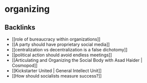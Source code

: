 # organizing



## Backlinks

-   [[role of bureaucracy within organizations]]
-   [[A party should have proprietary social media]]
-   [[centralization vs decentralization is a false dichotomy]]
-   [[political action should avoid endless meetings]]
-   [[Articulating and Organizing the Social Body with Asad Haider | Cosmopod]]
-   [[Kickstarter United | General Intellect Unit]]
-   [[How should socialists measure success?]]
